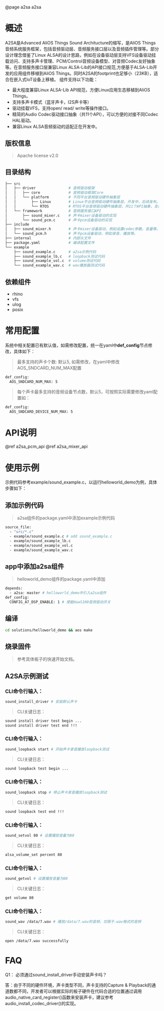 @page a2sa a2sa

# 概述
A2SA是Advanced AliOS Things Sound Architucture的缩写，是AliOS Things音频系统服务框架，包括音频驱动层、音频服务接口层以及音频插件管理等。部分设计理念借鉴了Linux ALSA的设计思路，例如在设备驱动层支持VFS设备驱动挂载访问、支持多声卡管理、PCM/Control音频设备模型、对音频Codec友好抽象等。在音频服务接口层兼容Linux ALSA-Lib的API接口规范,方便基于ALSA-Lib开发的应用组件移植到AliOS Things。同时A2SA的footprint也足够小（23KB），适合在嵌入式IoT设备上移植。
组件支持以下功能：
- 最大程度兼容Linux ALSA-Lib API规范，方便Linux应用生态移植到AliOS Things。
- 支持多声卡模式（蓝牙声卡，I2S声卡等）
- 驱动挂载VFS，支持open/ read/ write等操作接口。
- 精简的Audio Codec驱动接口抽象（共11个API），可以方便的对接不同Codec HAL驱动。
- 兼容Linux ALSA音频驱动的适配正在开发中。

## 版权信息
> Apache license v2.0

## 目录结构
```sh
├── src
│   ├── driver               # 音频驱动框架
│   │   ├── core             # 音频驱动框架Core
│   │   └── platform         # 不同平台音频驱动硬件抽象层
│   │       ├── Linux        # Linux平台音频驱动硬件抽象层，开发中，后续发布。
│   │       └── RTOS         # RTOS平台音频驱动硬件抽象层，共11个API抽象，支持低功耗管理。
│   └── framework            # 音频服务接口API
│       ├── sound_mixer.c    # 声卡mixer设备驱动的实现
│       └── sound_pcm.c      # 声卡pcm设备驱动的实现
├── include
│   ├── sound_mixer.h        # 声卡mixer设备驱动，例如设置codec参数，音量等。
│   └── sound_pcm.h          # 声卡pcm设备驱动，例如录音、播放等。
├── internal                 # 内部头文件
├── package.yaml             # 编译配置文件
└── example
    ├── sound_example.c      # a2sa示例代码
    ├── sound_example_lb.c   # loopback测试代码
    ├── sound_example_vol.c  # volume测试代码
    └── sound_example_wav.c  # wav播放器测试代码
```

## 依赖组件

* rhino
* vfs
* ulog
* posix

# 常用配置
系统中相关配置已有默认值，如需修改配置，统一在yaml中**def_config**节点修改，具体如下：
> 最多支持的声卡个数: 默认5, 如需修改，在yaml中修改AOS_SNDCARD_NUM_MAX配置
```sh
def_config:
  AOS_SNDCARD_NUM_MAX: 5
```
> 每个声卡最多支持的音频设备节点数，默认5，可按照实际需要修改yaml配置如：
```sh
def_config:
  AOS_SNDCARD_DEVICE_NUM_MAX: 5
```

# API说明
@ref a2sa_pcm_api
@ref a2sa_mixer_api

# 使用示例
示例代码参考example/sound_example.c，以运行helloworld_demo为例，具体步骤如下：

## 添加示例代码
> a2sa组件的package.yaml中添加example示例代码
```sh
source_file:
  - "src/*.c"
  - example/sound_example.c # add sound_example.c
  - example/sound_example_lb.c
  - example/sound_example_vol.c
  - example/sound_example_wav.c
```

## app中添加a2sa组件
> helloworld_demo组件的package.yaml中添加
```sh
depends:
  - a2sa: master # helloworld_demo中引入a2sa组件
def_config:
  CONFIG_A7_DSP_ENABLE: 1 # 使能HaaS100音频驱动开关
```

## 编译
```sh
cd solutions/helloworld_demo && aos make
```

## 烧录固件
> 参考具体板子的快速开始文档。

## A2SA示例测试

### CLI命令行输入：
```sh
sound_install_driver # 安装默认声卡
```

> CLI关键日志：
```sh
sound install driver test begin ...
sound install driver test end !!!
```

### CLI命令行输入：
```sh
sound_loopback start # 开始声卡录音播放loopback测试
```

> CLI关键日志：
```sh
sound loopback test begin ...
```

### CLI命令行输入：
```sh
sound_loopback stop # 停止声卡录音播放loopback测试
```

> CLI关键日志：
```sh
sound loopback test end !!!
```

### CLI命令行输入：
```sh
sound_setvol 80 # 设置播放音量为80
```

> CLI关键日志：
```sh
alsa_volume_set percent 80
```

### CLI命令行输入：
```sh
sound_getvol # 设置播放音量为80
```

> CLI关键日志：
```sh
get volume 80
```

### CLI命令行输入：
```sh
sound_wav /data/7.wav # 播放/data/7.wav的音频，仅限于.wav格式的音频
```

> CLI关键日志：
```sh
open /data/7.wav successfully
```

# FAQ

Q1： 必须通过sound_install_driver手动安装声卡吗？

答：由于不同的硬件环境，声卡类型不同，声卡支持的Capture & Playback的通道数都不同，开发者可以根据实际的板子硬件在代码合适的位置通过调用audio_native_card_register()函数来安装声卡，建议参考audio_install_codec_driver()的实现。

